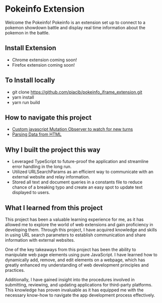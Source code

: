# Pokeinfo Extension

Welcome the Pokeinfo! Pokeinfo is an extension set up to connect to a pokemon showdown battle and display real time information about the pokemon in the battle.

## Install Extension

- Chrome extension coming soon!
- Firefox extension coming soon!

## To Install locally

- git clone https://github.com/piacib/pokeinfo_iframe_extension.git
- yarn install
- yarn run build

## How to navigate this project

- [Custom javascript Mutation Observer to watch for new turns](https://github.com/piacib/pokeinfo_iframe_extension/blob/main/src/chatMutationObserver.ts)
- [Parsing Data from HTML](https://github.com/piacib/pokeinfo_iframe_extension/blob/main/src/noSpectatorBattle.ts)

## Why I built the project this way

- Leveraged TypeScript to future-proof the application and streamline error handling in the long run.
- Utilized URLSearchParams as an efficient way to communicate with an external website and relay information.
- Stored all text and document queries in a constants file to reduce chance of a breaking typo and create an easy spot to update text displayed to users.

## What I learned from this project

This project has been a valuable learning experience for me, as it has allowed me to explore the world of web extensions and gain proficiency in developing them. Through this project, I have acquired knowledge and skills in using URL search parameters to establish communication and share information with external websites.

One of the key takeaways from this project has been the ability to manipulate web page elements using pure JavaScript. I have learned how to dynamically add, remove, and edit elements on a webpage, which has greatly enhanced my understanding of web development principles and practices.

Additionally, I have gained insight into the procedures involved in submitting, reviewing, and updating applications for third-party platforms. This knowledge has proven invaluable as it has equipped me with the necessary know-how to navigate the app development process effectively.
